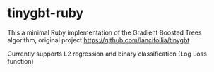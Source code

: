 # tinygbt-ruby
This a minimal Ruby implementation of the Gradient Boosted Trees algorithm, original project https://github.com/lancifollia/tinygbt

Currently supports L2 regression and binary classification (Log Loss function)
